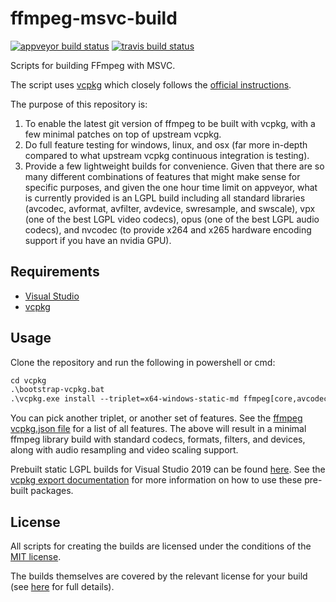 # ffmpeg-msvc-build

[![appveyor build status](https://ci.appveyor.com/api/projects/status/rok7i2fbv5ptrwvm?svg=true)](https://ci.appveyor.com/project/mcmtroffaes/ffmpeg-msvc-build) [![travis build status](https://travis-ci.com/mcmtroffaes/ffmpeg-msvc-build.svg?branch=master)](https://travis-ci.com/mcmtroffaes/ffmpeg-msvc-build)

Scripts for building FFmpeg with MSVC.

The script uses [vcpkg](https://github.com/microsoft/vcpkg)
which closely follows the [official
instructions](https://trac.ffmpeg.org/wiki/CompilationGuide/MSVC).

The purpose of this repository is:

1. To enable the latest git version of ffmpeg to be built with vcpkg, with a few minimal patches on top of upstream vcpkg.
2. Do full feature testing for windows, linux, and osx (far more in-depth compared to what upstream vcpkg continuous integration is testing).
3. Provide a few lightweight builds for convenience. Given that there are so many different combinations of features that might make sense for specific purposes, and given the one hour time limit on appveyor, what is currently provided is an LGPL build including all standard libraries (avcodec, avformat, avfilter, avdevice, swresample, and swscale), vpx (one of the best LGPL video codecs), opus (one of the best LGPL audio codecs), and nvcodec (to provide x264 and x265 hardware encoding support if you have an nvidia GPU).

## Requirements

* [Visual Studio](https://docs.microsoft.com/en-us/cpp/)
* [vcpkg](https://github.com/microsoft/vcpkg)

## Usage

Clone the repository and run the following in powershell or cmd:

```ps
cd vcpkg
.\bootstrap-vcpkg.bat
.\vcpkg.exe install --triplet=x64-windows-static-md ffmpeg[core,avcodec,avformat,avfilter,avdevice,swresample,swscale]
```

You can pick another triplet, or another set of features. See the [ffmpeg vcpkg.json file](https://github.com/microsoft/vcpkg/blob/master/ports/ffmpeg/vcpkg.json) for a list of all features. The above will result in a minimal ffmpeg library build with standard codecs, formats, filters, and devices, along with audio resampling and video scaling support.

Prebuilt static LGPL builds for Visual Studio 2019 can be found
[here](https://github.com/mcmtroffaes/ffmpeg-msvc-build/releases).
See the
[vcpkg export documentation](https://vcpkg.readthedocs.io/en/latest/users/integration/#export)
for more information on how to use these pre-built packages.

## License

All scripts for creating the builds are licensed under the conditions
of the [MIT license](LICENSE.txt).

The builds themselves are covered by the relevant license for your build
(see [here](https://ffmpeg.org/legal.html) for full details).
